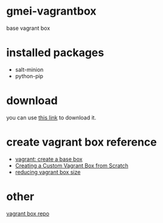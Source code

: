 gmei-vagrantbox
===

base vagrant box


installed packages
====

- salt-minion
- python-pip


download
====

you can use [this link](http://pan.baidu.com/s/1i39t1yt) to download it.


create vagrant box reference
====

- [vagrant: create a base box](http://docs.vagrantup.com/v2/virtualbox/boxes.html)
- [Creating a Custom Vagrant Box from Scratch](http://www.skoblenick.com/vagrant/creating-a-custom-box-from-scratch/)
- [reducing vagrant box size](http://vstone.eu/reducing-vagrant-box-size/)


other
====

[vagrant box repo](http://www.vagrantbox.es/)
